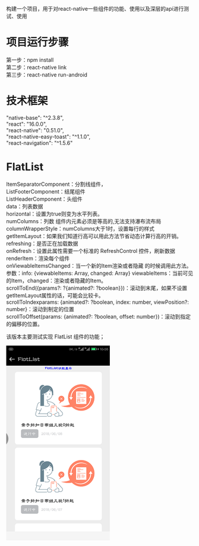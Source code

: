 
构建一个项目，用于对react-native一些组件的功能、使用以及深层的api进行测试、使用

# 项目运行步骤
第一步：npm install <br>
第二步：react-native link <br>
第三步：react-native run-android<br>



# 技术框架
"native-base": "^2.3.8", <br>
"react": "16.0.0", <br>
"react-native": "0.51.0", <br>
"react-native-easy-toast": "^1.1.0", <br>
"react-navigation": "^1.5.6"<br>

  # FlatList
  ItemSeparatorComponent：分割线组件，<br>
  ListFooterComponent：结尾组件<br>
  ListHeaderComponent：头组件<br>
  data：列表数据<br>
  horizontal：设置为true则变为水平列表。<br>
  numColumns：列数 组件内元素必须是等高的,无法支持瀑布流布局<br>
  columnWrapperStyle：numColumns大于1时，设置每行的样式<br>
  getItemLayout：如果我们知道行高可以用此方法节省动态计算行高的开销。<br>
  refreshing：是否正在加载数据<br>
  onRefresh：设置此属性需要一个标准的 RefreshControl 控件，刷新数据<br>
  renderItem：渲染每个组件<br>
  onViewableItemsChanged：当一个新的Item渲染或者隐藏 的时候调用此方法。参数：info: {viewableItems: Array, changed: Array} viewableItems：当前可见的Item，changed：渲染或者隐藏的Item。<br>
  scrollToEnd({params?: ?{animated?: ?boolean}})：滚动到末尾，如果不设置getItemLayout属性的话，可能会比较卡。<br>
  scrollToIndexparams: {animated?: ?boolean, index: number, viewPosition?: number}：滚动到制定的位置<br>
  scrollToOffset(params: {animated?: ?boolean, offset: number})：滚动到指定的偏移的位置。<br>

  该版本主要测试实现 FlatList 组件的功能；

  ![列表效果](https://github.com/Y-JH/csdn-blog/blob/blog0706/show_img/flat_list.png)
